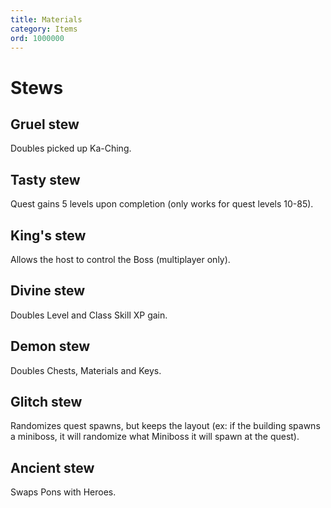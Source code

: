 ```yaml
---
title: Materials
category: Items
ord: 1000000
---
```


# Stews

## Gruel stew

Doubles picked up Ka-Ching.

## Tasty stew

Quest gains 5 levels upon completion (only works for quest levels 10-85).

## King's stew

Allows the host to control the Boss (multiplayer only).

## Divine stew

Doubles Level and Class Skill XP gain.

## Demon stew

Doubles Chests, Materials and Keys.

## Glitch stew

Randomizes quest spawns, but keeps the layout (ex: if the building spawns a miniboss, it will randomize what Miniboss it will spawn at the quest).

## Ancient stew

Swaps Pons with Heroes.
